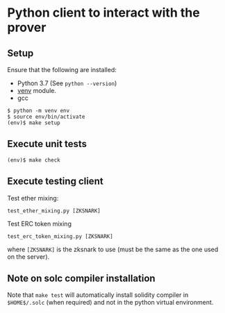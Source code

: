 # Python client to interact with the prover

## Setup

Ensure that the following are installed:

- Python 3.7 (See `python --version`)
- [venv](https://docs.python.org/3/library/venv.html#module-venv) module.
- gcc

```console
$ python -m venv env
$ source env/bin/activate
(env)$ make setup
```

## Execute unit tests

```console
(env)$ make check
```

## Execute testing client

Test ether mixing:
```console
test_ether_mixing.py [ZKSNARK]
```

Test ERC token mixing
```console
test_erc_token_mixing.py [ZKSNARK]
```

where `[ZKSNARK]` is the zksnark to use (must be the same as the one used on
the server).

## Note on solc compiler installation

Note that `make test` will automatically install solidity compiler in `$HOME$/.solc`
(when required) and not in the python virtual environment.
